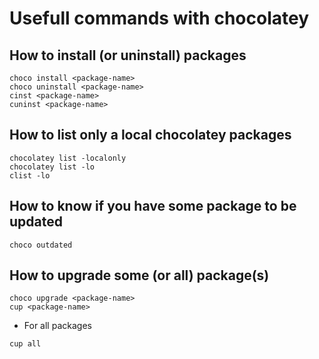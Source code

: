# Usefull commands with chocolatey

## How to install (or uninstall) packages
```shel
choco install <package-name>
choco uninstall <package-name>
cinst <package-name>
cuninst <package-name>
```


## How to list only a local chocolatey packages

```shel
chocolatey list -localonly
chocolatey list -lo
clist -lo
```

## How to know if you have some package to be updated

```shel
choco outdated
```

## How to upgrade some (or all) package(s)

```shel
choco upgrade <package-name>
cup <package-name>
```

* For all packages

```shel
cup all
```
